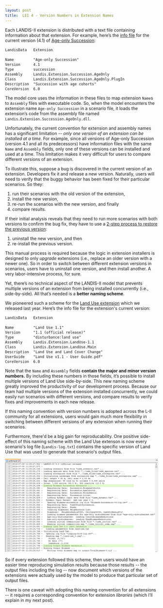 ```yaml
---
layout: post
title:  LEI 4 - Version Numbers in Extension Names
---
```


Each LANDIS-II extension is distributed with a text file containing information about that extension.
For example, here’s the [info file][] for the current version (4.1) of [Age-only Succession][]:

    LandisData   Extension
    
    Name         "Age-only Succession"
    Version      4.1
    Type         succession
    Assembly     Landis.Extension.Succession.AgeOnly
    Class        Landis.Extension.Succession.AgeOnly.PlugIn
    Description  "Succession with age cohorts"
    CoreVersion  6.0

The model core uses the information in these files to map extension `Name`s to `Assembly` files with executable code.
So, when the model encounters the extension name `Age-only Succession` in a scenario file, it loads the extension’s code from the assembly file named `Landis.Extension.Succession.AgeOnly.dll`.

[info file]:  https://github.com/LANDIS-II-Foundation/Extensions-Succession/blob/master/age-only-succession/trunk/deploy/Age-only%20Succession%204.1.txt
[Age-only Succession]:  http://www.landis-ii.org/extensions/age-only-succession

Unfortunately, the current convention for extension and assembly names has a significant limitation -- _only one version of an extension can be installed at a time._
For example, since all versions of Age-only Succession (version 4.1 and all its predecessors) have information files with the same `Name` and `Assembly` fields, only one of these versions can be installed and used at a time.
This limitation makes it very difficult for users to compare different versions of an extension.

To illustrate this, suppose a bug is discovered in the current version of an extension.
Developers fix it and release a new version.
Naturally, users will need to verify that the buggy behavior has been fixed for their particular scenarios.
So they:

1. run their scenarios with the old version of the extension,
2. install the new version,
3. re-run the scenarios with the new version, and finally
4. compare results.

If their initial analysis reveals that they need to run more scenarios with both versions to confirm the bug fix, they have to use a [2-step process to restore the previous version][]:

1. uninstall the new version, and then
2. re-install the previous version.

[2-step process to restore the previous version]:  https://groups.google.com/d/msg/landis-ii-developers/PpkrpR9wi5Q/tDZFlfXEKs8J

This manual process is required because the logic in extension installers is designed to only _upgrade_ extensions (i.e., replace an older version with a newer one).
So in order to switch between different extension versions in scenarios, users have to uninstall one version, and then install another.
A very labor-intensive process, for sure.

Yet, there’s no technical aspect of the LANDIS-II model that prevents multiple versions of an extension from being installed concurrently (i.e., side-by-side).
All that’s needed is a __better naming scheme__.

We pioneered such a scheme for the [Land Use extension][] which we released last year.
Here’s the info file for the extension's current version:

    LandisData   Extension
    
    Name         "Land Use 1.1"
    Version      "1.1 (official release)"
    Type         "disturbance:land use"
    Assembly     Landis.Extension.LandUse-1.1
    Class        Landis.Extension.LandUse.Main
    Description  "Land Use and Land Cover Change"
    UserGuide    "Land Use v1.1 - User Guide.pdf"
    CoreVersion  6.0

Note that the `Name` and `Assembly` fields __contain the major and minor version numbers.__
By including these numbers in those fields, it’s possible to install multiple versions of Land Use side-by-side.
This new naming scheme greatly improved the productivity of our development process.
Because our team had multiple versions of the extension installed concurrently, we could easily run scenarios with different versions, and compare results to verify fixes and improvements in each new release.

[Land Use extension]: http://www.landis-ii.org/extensions/land-use-change

If this naming convention with version numbers is adopted across the L-II community for all extensions, users would gain much more flexibility in switching between different versions of any extension when running their scenarios.

Furthermore, there'd be a big gain for reproducability.
One positive side-effect of this naming scheme with the Land Use extenson is now every scenario's log file (`Landis-log.txt`) contains the specific version of Land Use that was used to generate that scenario's output files.

![Landis-log.txt file with extension loading highlighted](/images/land-use-log.png)

So if every extension followed this scheme, then users would have an easier time reproducing simulation results because those results -- the output files including the log -- now document which versions of the extensions were actually used by the model to produce that particular set of output files.

There is one caveat with adopting this naming convention for all extensions -- it requires a corresponding convention for extension _libraries_ (which I’ll explain in my next post).
